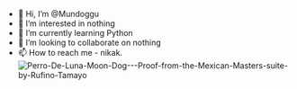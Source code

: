 - 👋 Hi, I’m @Mundoggu
- 👀 I’m interested in nothing
- 🌱 I’m currently learning Python
- 💞️ I’m looking to collaborate on nothing
- 📫 How to reach me - nikak.
![Perro-De-Luna-Moon-Dog---Proof-from-the-Mexican-Masters-suite-by-Rufino-Tamayo](https://user-images.githubusercontent.com/108873976/226143866-75601355-81ca-45cf-a890-328d9e1e5336.jpg)
<!---
Mundoggu/Mundoggu is a ✨ special ✨ repository because its `README.md` (this file) appears on your GitHub profile.
You can click the Preview link to take a look at your changes.
--->

